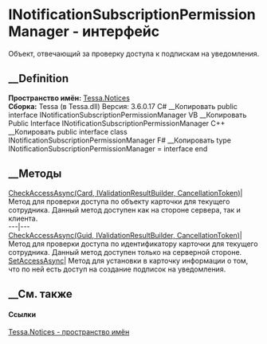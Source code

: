 # INotificationSubscriptionPermissionManager - интерфейс
Объект, отвечающий за проверку доступа к подпискам на уведомления.
## __Definition
 **Пространство имён:** [Tessa.Notices](N_Tessa_Notices.htm)  
 **Сборка:** Tessa (в Tessa.dll) Версия: 3.6.0.17
C# __Копировать
     public interface INotificationSubscriptionPermissionManager
VB __Копировать
     Public Interface INotificationSubscriptionPermissionManager
C++ __Копировать
     public interface class INotificationSubscriptionPermissionManager
F# __Копировать
     type INotificationSubscriptionPermissionManager = interface end
##  __Методы
[CheckAccessAsync(Card, IValidationResultBuilder,
CancellationToken)](M_Tessa_Notices_INotificationSubscriptionPermissionManager_CheckAccessAsync_1.htm)|
Метод для проверки доступа по объекту карточки для текущего сотрудника. Данный
метод доступен как на стороне сервера, так и клиента.  
---|---  
[CheckAccessAsync(Guid, IValidationResultBuilder,
CancellationToken)](M_Tessa_Notices_INotificationSubscriptionPermissionManager_CheckAccessAsync.htm)|
Метод для проверки доступа по идентификатору карточки для текущего сотрудника.
Данный метод доступен только на серверной стороне.  
[SetAccessAsync](M_Tessa_Notices_INotificationSubscriptionPermissionManager_SetAccessAsync.htm)|
Метод для установки в карточку информации о том, что по ней есть доступ на
создание подписок на уведомления.  
## __См. также
#### Ссылки
[Tessa.Notices - пространство имён](N_Tessa_Notices.htm)
